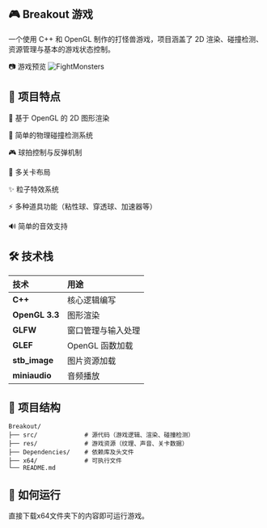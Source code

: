 ## 🎮 Breakout 游戏

一个使用 C++ 和 OpenGL 制作的打怪兽游戏，项目涵盖了 2D 渲染、碰撞检测、资源管理与基本的游戏状态控制。

📷 游戏预览
![FightMonsters](https://github.com/user-attachments/assets/1d6129ad-4984-4f78-b1e9-31d6d34501f5)

## 🚀 项目特点

🎨 基于 OpenGL 的 2D 图形渲染

🧠 简单的物理碰撞检测系统

🎮 球拍控制与反弹机制

🧱 多关卡布局

✨ 粒子特效系统

⚡ 多种道具功能（粘性球、穿透球、加速器等）

🔊 简单的音效支持

## 🛠️ 技术栈

| 技术 | 用途 |
| :--- | :--- |
| **C++** | 核心逻辑编写 |
| **OpenGL 3.3** | 图形渲染 |
| **GLFW** | 窗口管理与输入处理 |
| **GLEF** | OpenGL 函数加载 |
| **stb_image** | 图片资源加载 |
| **miniaudio** | 音频播放 |


## 🧩 项目结构

```
Breakout/
├── src/             # 源代码（游戏逻辑、渲染、碰撞检测）
├── res/             # 游戏资源（纹理、声音、关卡数据）
├── Dependencies/    # 依赖库及头文件
├── x64/             # 可执行文件
└── README.md
```


## 🧹 如何运行

直接下载x64文件夹下的内容即可运行游戏。
